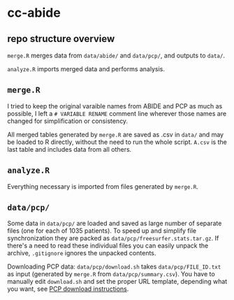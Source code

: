 # cc-abide

## repo structure overview

`merge.R` merges data from `data/abide/` and `data/pcp/`, and outputs to `data/`.

`analyze.R` imports merged data and performs analysis.

## `merge.R`
I tried to keep the original varaible names from ABIDE and PCP as much
as possible, I left a `# VARIABLE RENAME` comment line wherever those
names are changed for simplification or consistency.

All merged tables generated by `merge.R` are saved as .csv in `data/` and may
be loaded to R directly, without the need to run the whole script.
`A.csv` is the last table and includes data from all others.

## `analyze.R`
Everything necessary is imported from files generated by `merge.R`.

## `data/pcp/`
Some data in `data/pcp/` are loaded and saved as large number of separate files
(one for each of 1035 patients). To speed up and simplify file synchronization
they are packed as `data/pcp/freesurfer.stats.tar.gz`. If there's a need to
read these individual files you can easily unpack the archive, `.gitignore` ignores 
the unpacked contents.

Downloading PCP data: `data/pcp/download.sh` takes `data/pcp/FILE_ID.txt` as input
(generated by `merge.R` from `data/pcp/summary.csv`). You have to manually
edit `download.sh` and set the proper URL template, depending what you want,
see [PCP download instructions](http://preprocessed-connectomes-project.org/abide/download.html).
